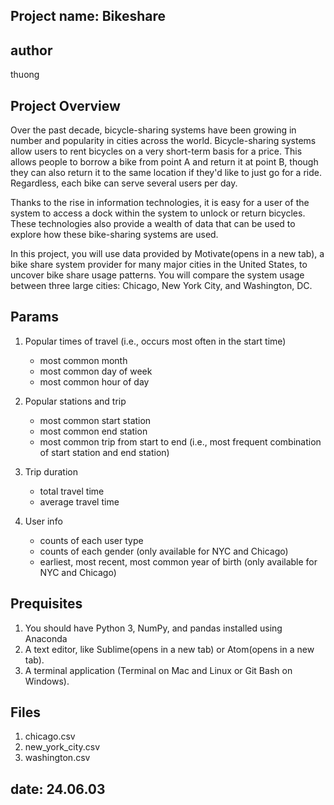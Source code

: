 ## Project name: Bikeshare
## author
thuong

## Project Overview
  Over the past decade, bicycle-sharing systems have been growing in number and popularity in cities across the world. Bicycle-sharing systems allow users to rent bicycles on a very short-term basis for a price. This allows people to borrow a bike from point A and return it at point B, though they can also return it to the same location if they'd like to just go for a ride. Regardless, each bike can serve several users per day.

  Thanks to the rise in information technologies, it is easy for a user of the system to access a dock within the system to unlock or return bicycles. These technologies also provide a wealth of data that can be used to explore how these bike-sharing systems are used.

  In this project, you will use data provided by Motivate(opens in a new tab), a bike share system provider for many major cities in the United States, to uncover bike share usage patterns. You will compare the system usage between three large cities: Chicago, New York City, and Washington, DC.

## Params
1. Popular times of travel (i.e., occurs most often in the start time)
   - most common month
   - most common day of week
   - most common hour of day

2. Popular stations and trip
   - most common start station
   - most common end station
   - most common trip from start to end (i.e., most frequent combination of start station and end station)

3. Trip duration
   - total travel time
   - average travel time

4. User info
   - counts of each user type
   - counts of each gender (only available for NYC and Chicago)
   - earliest, most recent, most common year of birth (only available for NYC and Chicago)
   
## Prequisites
1. You should have Python 3, NumPy, and pandas installed using Anaconda
2. A text editor, like Sublime(opens in a new tab) or Atom(opens in a new tab).
3. A terminal application (Terminal on Mac and Linux or Git Bash on Windows).

## Files
1. chicago.csv
2. new_york_city.csv
3. washington.csv

## date: 24.06.03